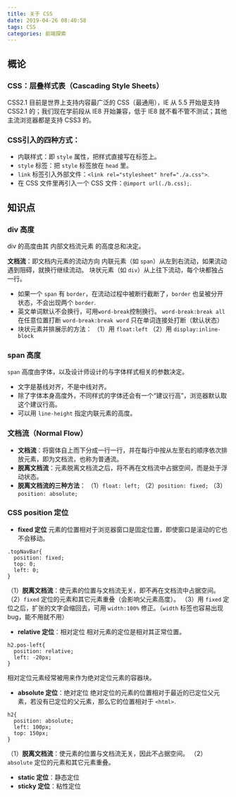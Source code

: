 ```yaml
---
title: 关于 CSS
date: 2019-04-26 08:40:58
tags: CSS
categories: 前端探索
---
```


## 概论
### CSS：层叠样式表（Cascading Style Sheets）
CSS2.1 目前是世界上支持内容最广泛的 CSS（最通用），IE 从 5.5 开始是支持 CSS2.1 的；我们现在学前段从 IE8 开始兼容，低于 IE8 就不看不管不测试；其他主流浏览器都是支持 CSS3 的。

 ### CSS引入的四种方式：
+ 内联样式：即 `style` 属性，把样式直接写在标签上。
+ `style` 标签：把 `style` 标签放在 `head` 里。
+ `link` 标签引入外部文件：`<link rel="stylesheet" href="./a.css">`.
+ 在 CSS 文件里再引入一个 CSS 文件：`@import url(./b.css);`.

## 知识点 
### div 高度
div 的高度由其 内部文档流元素 的高度总和决定。

**文档流**：即文档内元素的流动方向
内联元素（如 `span`）从左到右流动，如果流动遇到阻碍，就换行继续流动。
块状元素（如 `div`）从上往下流动，每个块都独占一行。
+ 如果一个 `span` 有 `border`，在流动过程中被断行截断了，`border` 也呈被分开状态，不会出现两个 `border`.
+ 英文单词默认不会换行，可用`word-break`控制换行。
`word-break:break all` 在任意位置打断
`word-break:break word` 只在单词连接处打断（默认状态）
+ 块状元素并排展示的方法：
  （1）用 `float:left`
  （2）用 `display:inline-block`

### span 高度
`span` 高度由字体，以及设计师设计的与字体样式相关的参数决定。

+ 文字是基线对齐，不是中线对齐。
+ 除了字体本身高度外，不同样式的字体还会有一个“建议行高”，浏览器默认取这个建议行高。
+ 可以用 `line-height` 指定内联元素的高度。

### 文档流（Normal Flow）
+ **文档流**：将窗体自上而下分成一行一行，并在每行中按从左至右的顺序依次排放元素，即为文档流，也称为普通流。
+ **脱离文档流**：元素脱离文档流之后，将不再在文档流中占据空间，而是处于浮动状态。
+ **脱离文档流的三种方法**：
    （1）`float: left;`
    （2）`position: fixed;`
    （3）`position: absolute;`

### CSS position 定位
+ **fixed 定位**
元素的位置相对于浏览器窗口是固定位置，即使窗口是滚动的它也不会移动。
```
.topNavBar{
  position: fixed;
  top: 0;
  left: 0;
}
```
（1）**脱离文档流**：使元素的位置与文档流无关，即不再在文档流中占据空间。
（2）`fixed` 定位的元素和其它元素重叠（会影响父元素高度）。
（3）用 `fixed` 定位之后，扩张的文字会缩回去，可用 `width:100%` 修正。（`width` 标签也容易出现 bug，能不用就不用）

+ **relative 定位**：相对定位
相对元素的定位是相对其正常位置。
```
h2.pos-left{
  position: relative;
  left: -20px;
}
```
相对定位元素经常被用来作为绝对定位元素的容器块。
+ **absolute 定位**：绝对定位
绝对定位的元素的位置相对于最近的已定位父元素，若没有已定位的父元素，那么它的位置相对于 `<html>`.
```
h2{
  position: absolute;
  left: 100px;
  top: 150px; 
}
```
（1）**脱离文档流**：使元素的位置与文档流无关，因此不占据空间。
（2）`absolute` 定位的元素和其它元素重叠。
+ **static 定位**：静态定位
+ **sticky 定位**：粘性定位







